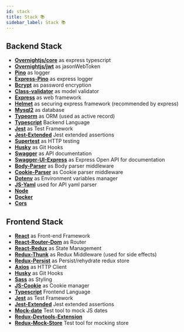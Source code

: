 ```yaml
---
id: stack
title: Stack 📚
sidebar_label: Stack 📚
---
```


## Backend Stack

- **[Overnightjs/core](https://github.com/seanpmaxwell/overnight/tree/master/src/core#overnight-core)** as express typescript
- **[Overnightjs/jwt](https://github.com/seanpmaxwell/overnight/tree/master/src/core#overnight-jwt)** as jasonWebToken
- **[Pino](http://getpino.io/)** as logger
- **[Express-Pino](https://www.npmjs.com/package/express-pino-logger)** as express logger
- **[Bcrypt](https://www.npmjs.com/package/bcrypt)** as password encryption
- **[Class-validator](https://github.com/typestack/class-validator)** as model validator
- **[Express](https://expressjs.com/)** as web framework
- **[Helmet](https://helmetjs.github.io/)** as securing express framework (recommended by express)
- **[Mysql2](https://www.npmjs.com/package/mysql2)** as database
- **[Typeorm](https://typeorm.io/#/)** as ORM (used as active record)
- **[Typescript](https://www.typescriptlang.org/)** Backend Language
- **[Jest](https://jestjs.io/)** as Test Framework
- **[Jest-Extended](https://github.com/jest-community/jest-extended)** Jest extended assertions
- **[Supertest](https://www.npmjs.com/package/supertest)** as HTTP testing
- **[Husky](https://github.com/typicode/husky)** as Git Hooks
- **[Swagger](https://swagger.io/)** as API documentation
- **[Swagger-UI-Express](https://github.com/scottie1984/swagger-ui-express)** as Express Open API for documentation
- **[Body-Parser](https://github.com/expressjs/body-parser#readme)** as Body parser middleware
- **[Cookie-Parser](https://www.npmjs.com/package/cookie-parser)** as Cookie parser middleware
- **[Dotenv](https://www.npmjs.com/package/cookie-parser)** as Environment variables manager
- **[JS-Yaml](https://www.npmjs.com/package/js-yaml)** used for API yaml parser
- **[Node](https://nodejs.org/en/)**
- **[Docker](https://www.docker.com/)**
- **[Cors](https://www.npmjs.com/package/cors)**

## Frontend Stack

- **[React](https://reactjs.org/)** as Front-end Framework
- **[React-Router-Dom](https://reacttraining.com)** as Router
- **[React-Redux](https://react-redux.js.org)** as State Management
- **[Redux-Thunk](https://github.com/reduxjs/redux-thunk)** as Redux Middleware (used for side effects)
- **[Redux-Persist](https://www.npmjs.com/package/redux-persist)** as Persist/rehydrate redux store
- **[Axios](https://github.com/axios/axios)** as HTTP Client
- **[Husky](https://github.com/typicode/husky)** as Git Hooks
- **[Sass](https://sass-lang.com/)** as Styling
- **[JS-Cookie](https://www.npmjs.com/package/js-cookie)** as Cookie manager
- **[Typescript](https://www.typescriptlang.org/)** Frontend Language
- **[Jest](https://jestjs.io/)** as Test Framework
- **[Jest-Extended](https://github.com/jest-community/jest-extended)** Jest extended assertions
- **[Mock-date](https://github.com/boblauer/MockDate)** Test tool to mock JS dates
- **[Redux-Devtools-Extension](https://github.com/zalmoxisus/redux-devtools-extension)**
- **[Redux-Mock-Store](https://github.com/reduxjs/redux-mock-store)** Test tool for mocking store
